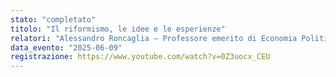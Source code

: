 ```yaml
---
stato: "completato"
titolo: "Il riformismo, le idee e le esperienze"
relatori: "Alessandro Roncaglia — Professore emerito di Economia Politica all'Università La Sapienza di Roma"
data_evento: "2025-06-09"
registrazione: https://www.youtube.com/watch?v=0Z3uocx_CEU
---
```

